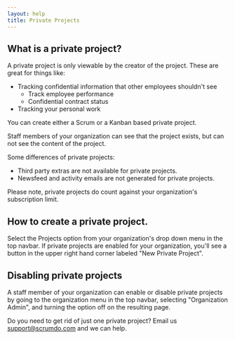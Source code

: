 ```yaml
---
layout: help
title: Private Projects
---
```


## What is a private project?

A private project is only viewable by the creator of the project.  These are great for things like:

* Tracking confidential information that other employees shouldn't see
  * Track employee performance
  * Confidential contract status
* Tracking your personal work

You can create either a Scrum or a Kanban based private project.  

Staff members of your organization can see that the project exists, but can not see the content of the project.

Some differences of private projects:

* Third party extras are not available for private projects.
* Newsfeed and activity emails are not generated for private projects.

Please note, private projects do count against your organization's subscription limit.

## How to create a private project.

Select the Projects option from your organization's drop down menu in the top navbar.  If private projects
are enabled for your organization, you'll see a button in the upper right hand corner labeled "New Private Project".


## Disabling private projects

A staff member of your organization can enable or disable private projects by going
to the organization menu in the top navbar, selecting "Organization Admin", and
turning the option off on the resulting page.

Do you need to get rid of just one private project?  Email us support@scrumdo.com and we can help.